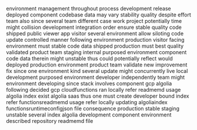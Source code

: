 environment management throughout process development release deployed component codebase data may vary stability quality despite effort team also since several team different case work project potentially time might collision development integration order ensure stable quality code shipped public viewer app visitor several environment allow siloting code update controlled manner following environment production visitor facing environment must stable code data shipped production must best quality validated product team staging internal purposed environment component code data therein might unstable thus could potentially reflect would deployed production environment product team validate new improvement fix since one environment kind several update might concurrently live local development purposed environment developer independently team might environment developing since stack involves component gcp algolia following decided gcp cloudfunctions ran locally refer readmemd usage algolia index exist algolia saas thus one must create developer bound index refer functionsreadmemd usage refer locally updating algoliaindex functionsruntimeconfigjson file consequence production stable staging unstable several index algolia development component environment described repository readmemd file